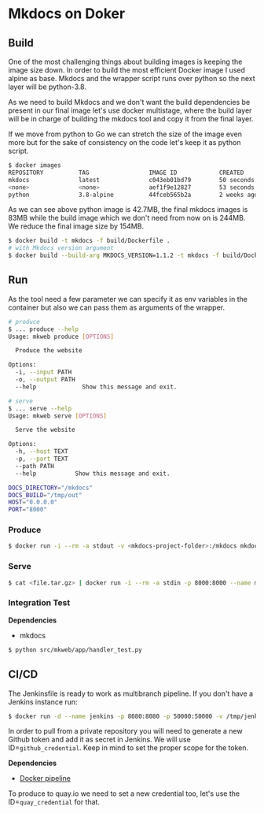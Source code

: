 # Mkdocs on Doker

## Build

One of the most challenging things about building images is keeping the image
size down.
In order to build the most efficient Docker image I used alpine as base.
Mkdocs and the wrapper script runs over python so the next layer will be
python-3.8.

As we need to build Mkdocs and we don't want the build dependencies be present
in our final image let's use docker multistage, where the build layer will be in
charge of building the mkdocs tool and copy it from the final layer.

If we move from python to Go we can stretch the size of the image even more but
for the sake of consistency on the code let's keep it as python script.

```bash
$ docker images
REPOSITORY          TAG                 IMAGE ID            CREATED             SIZE
mkdocs              latest              c043eb01bd79        50 seconds ago      90MB
<none>              <none>              aef1f9e12827        53 seconds ago      244MB
python              3.8-alpine          44fceb565b2a        2 weeks ago         42.7MB
```

As we can see above python image is 42.7MB, the final mkdocs images is 83MB
while the build image which we don't need from now on is 244MB. We reduce the
final image size by 154MB.

```bash
$ docker build -t mkdocs -f build/Dockerfile .
# with Mkdocs version argument
$ docker build --build-arg MKDOCS_VERSION=1.1.2 -t mkdocs -f build/Dockerfile .
```

## Run

As the tool need a few parameter we can specify it as env variables in the
container but also we can pass them as arguments of the wrapper.

```bash
# produce
$ ... produce --help
Usage: mkweb produce [OPTIONS]

  Produce the website

Options:
  -i, --input PATH
  -o, --output PATH
  --help             Show this message and exit.

# serve
$ ... serve --help
Usage: mkweb serve [OPTIONS]

  Serve the website

Options:
  -h, --host TEXT
  -p, --port TEXT
  --path PATH
  --help           Show this message and exit.
```

```bash
DOCS_DIRECTORY="/mkdocs"
DOCS_BUILD="/tmp/out"
HOST="0.0.0.0"
PORT="8000"
```

### Produce

```bash
$ docker run -i --rm -a stdout -v <mkdocs-project-folder>:/mkdocs mkdocs produce > /tmp/out-docker.tar.gz
```

### Serve

```bash
$ cat <file.tar.gz> | docker run -i --rm -a stdin -p 8000:8000 --name mkdocs mkdocs serve
```

### Integration Test

**Dependencies**

- mkdocs

```bash
$ python src/mkweb/app/handler_test.py
```

## CI/CD

The Jenkinsfile is ready to work as multibranch pipeline.
If you don't have a Jenkins instance run:

```bash
$ docker run -d --name jenkins -p 8080:8080 -p 50000:50000 -v /tmp/jenkins:/var/jenkins_home jenkins/jenkins:lts
```

In order to pull from a private repository you will need to generate a new
Github token and add it as secret in Jenkins. We will use ID=`github_credential`.
Keep in mind to set the proper scope for the token.

**Dependencies**

- [Docker pipeline](https://plugins.jenkins.io/docker-workflow/#documentation)

To produce to quay.io we need to set a new credential too, let's use the
ID=`quay_credential` for that.
